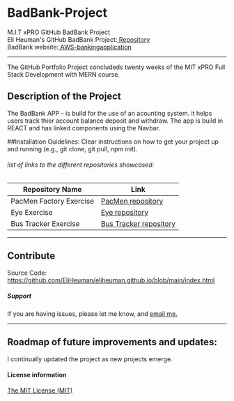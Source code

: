 # BadBank-Project
M.I.T xPRO GitHub BadBank Project<br>
Eli Heuman's GitHub BadBank Project:<a href="https://github.com/EliHeuman/eliheuman.github.io"> Repository</a><br>
BadBank website:<a href=https://eli-heumanbankingapplication.s3.amazonaws.com/index.html> AWS-bankingapplication</a>
___

The GitHub Portfolio Project concludeds twenty weeks of the MIT xPRO Full Stack Development with MERN course.

## Description of the Project 
The BadBank APP - is build for the use of an acounting system. it helps users track thier account balance deposit and withdraw.
The app is build in REACT and has linked components using the Navbar.

##Installation Guidelines:
Clear instructions on how to get your project up and running (e.g., git clone, git pull, npm init).

###### list of links to the different repositories showcased:
Repository Name  | Link
-------------|--------------------
PacMen Factory Exercise | <a href="https://github.com/EliHeuman/PacMen-Factory-Exercise">PacMen repository</a>
Eye Exercise | <a href="https://github.com/EliHeuman/Eye">Eye repository</a>
Bus Tracker Exercise| <a href="https://github.com/EliHeuman/Real-Time-Bus-Tracker">Bus Tracker repository</a>
___
## Contribute
Source Code: https://github.com/EliHeuman/eliheuman.github.io/blob/main/index.html

##### Support
If you are having issues, please let me know, and <a href="mailto:biz.elih@gmail.com"> email me.</a>
___
## Roadmap of future improvements and updates:
I continually updated the project as new projects emerge.

#### License information

<a href="http://eliheuman.github.io/License.txt">The MIT License (MIT)</a>


